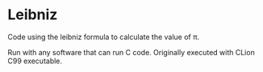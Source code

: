 # Leibniz
Code using the leibniz formula to calculate the value of π.

Run with any software that can run C code.
Originally executed with CLion C99 executable.
